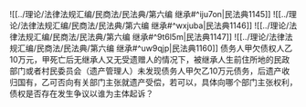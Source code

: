 ![[../理论/法律法规汇编/民商法/民法典/第六编 继承#^iju7on|民法典1145]]
![[../理论/法律法规汇编/民商法/民法典/第六编 继承#^wxjuba|民法典1146]]
![[../理论/法律法规汇编/民商法/民法典/第六编 继承#^9t6l5m|民法典1147]]
![[../理论/法律法规汇编/民商法/民法典/第六编 继承#^uw9qjp|民法典1160]]
债务人甲欠债权人乙10万元，甲死亡后无继承人又无受遗赠人的情况下，被继承人生前住所地的民政部门或者村民委员会（遗产管理人）未发现债务人甲欠乙10万元债务，后遗产收归国有，乙可否向有关部门主张就遗产受偿，若可以，具体向哪个部门主张权利，债权是否存在发生争议以谁为主体起诉？